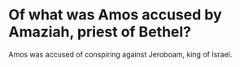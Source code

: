 # Of what was Amos accused by Amaziah, priest of Bethel?

Amos was accused of conspiring against Jeroboam, king of Israel.
